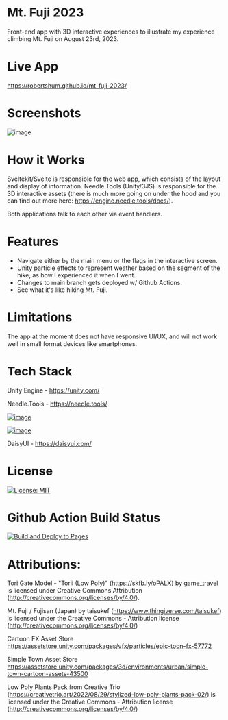 # Mt. Fuji 2023
Front-end app with 3D interactive experiences to illustrate my experience climbing Mt. Fuji on August 23rd, 2023.

# Live App

https://robertshum.github.io/mt-fuji-2023/

# Screenshots

![image](https://github.com/robertshum/mt-fuji-2023/blob/feature/touchups/media/frontpage.png)


# How it Works

Sveltekit/Svelte is responsible for the web app, which consists of the layout and display of information.  Needle.Tools (Unity/3JS) is responsible for the 3D interactive assets (there is much more going on under the hood and you can find out more here: https://engine.needle.tools/docs/).  

Both applications talk to each other via event handlers.  

# Features

* Navigate either by the main menu or the flags in the interactive screen.
* Unity particle effects to represent weather based on the segment of the hike, as how I experienced it when I went.
* Changes to main branch gets deployed w/ Github Actions.
* See what it's like hiking Mt. Fuji.

# Limitations

The app at the moment does not have responsive UI/UX, and will not work well in small format devices like smartphones.


# Tech Stack  

Unity Engine - https://unity.com/

Needle.Tools - https://needle.tools/

[![image](https://img.shields.io/badge/Svelte-4A4A55?style=for-the-badge&logo=svelte&logoColor=FF3E00)](https://kit.svelte.dev/)

[![image](https://img.shields.io/badge/Tailwind_CSS-38B2AC?style=for-the-badge&logo=tailwind-css&logoColor=white)](https://tailwindcss.com/)

DaisyUI - https://daisyui.com/

# License

[![License: MIT](https://img.shields.io/badge/License-MIT-yellow.svg)](https://opensource.org/licenses/MIT)

# Github Action Build Status

[![Build and Deploy to Pages](https://github.com/robertshum/mt-fuji-2023/actions/workflows/deploy.yml/badge.svg)](https://github.com/robertshum/mt-fuji-2023/actions/workflows/deploy.yml)

# Attributions:

Tori Gate Model - "Torii (Low Poly)" (https://skfb.ly/oPALX) by game_travel is licensed under Creative Commons Attribution (http://creativecommons.org/licenses/by/4.0/).

Mt. Fuji / Fujisan (Japan)
by taisukef (https://www.thingiverse.com/taisukef)
is licensed under the Creative Commons - Attribution license (http://creativecommons.org/licenses/by/4.0/)

Cartoon FX
Asset Store
https://assetstore.unity.com/packages/vfx/particles/epic-toon-fx-57772

Simple Town
Asset Store
https://assetstore.unity.com/packages/3d/environments/urban/simple-town-cartoon-assets-43500

Low Poly Plants Pack from Creative Trio (https://creativetrio.art/2022/08/29/stylized-low-poly-plants-pack-02/)
is licensed under the Creative Commons - Attribution license (http://creativecommons.org/licenses/by/4.0/)